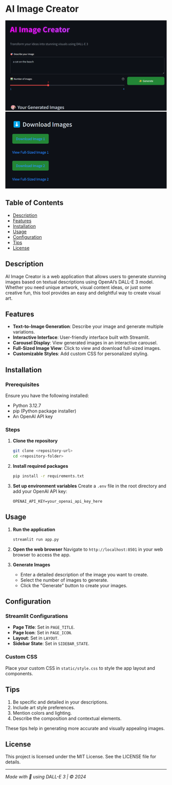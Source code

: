 # AI Image Creator

![AI Image Creator](static/icon.png) 
![AI Image Creator](static/icon2.png) 

## Table of Contents
- [Description](#description)
- [Features](#features)
- [Installation](#installation)
- [Usage](#usage)
- [Configuration](#configuration)
- [Tips](#tips)
- [License](#license)

## Description

AI Image Creator is a web application that allows users to generate stunning images based on textual descriptions using OpenAI’s DALL-E 3 model. Whether you need unique artwork, visual content ideas, or just some creative fun, this tool provides an easy and delightful way to create visual art.

## Features

- **Text-to-Image Generation**: Describe your image and generate multiple variations.
- **Interactive Interface**: User-friendly interface built with Streamlit.
- **Carousel Display**: View generated images in an interactive carousel.
- **Full-Sized Image View**: Click to view and download full-sized images.
- **Customizable Styles**: Add custom CSS for personalized styling.

## Installation

### Prerequisites

Ensure you have the following installed:
- Python 3.12.7
- pip (Python package installer)
- An OpenAI API key

### Steps

1. **Clone the repository**
    ```sh
    git clone <repository-url>
    cd <repository-folder>
    ```

2. **Install required packages**
    ```sh
    pip install -r requirements.txt
    ```

3. **Set up environment variables**
    Create a `.env` file in the root directory and add your OpenAI API key:
    ```env
    OPENAI_API_KEY=your_openai_api_key_here
    ```

## Usage

1. **Run the application**
    ```sh
    streamlit run app.py
    ```

2. **Open the web browser**
    Navigate to `http://localhost:8501` in your web browser to access the app.

3. **Generate Images**
    - Enter a detailed description of the image you want to create.
    - Select the number of images to generate.
    - Click the "Generate" button to create your images.

## Configuration

### Streamlit Configurations

- **Page Title**: Set in `PAGE_TITLE`.
- **Page Icon**: Set in `PAGE_ICON`.
- **Layout**: Set in `LAYOUT`.
- **Sidebar State**: Set in `SIDEBAR_STATE`.

### Custom CSS

Place your custom CSS in `static/style.css` to style the app layout and components.

## Tips

1. Be specific and detailed in your descriptions.
2. Include art style preferences.
3. Mention colors and lighting.
4. Describe the composition and contextual elements.

These tips help in generating more accurate and visually appealing images.

## License

This project is licensed under the MIT License. See the LICENSE file for details.

---

*Made with 💜 using DALL-E 3 | © 2024*
